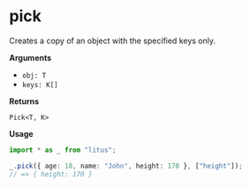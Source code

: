 # pick

Creates a copy of an object with the specified keys only.

**Arguments**

- `obj: T`
- `keys: K[]`

**Returns**

`Pick<T, K>`

**Usage**

```ts
import * as _ from "litus";

_.pick({ age: 18, name: "John", height: 170 }, ["height"]);
// => { height: 170 }
```
